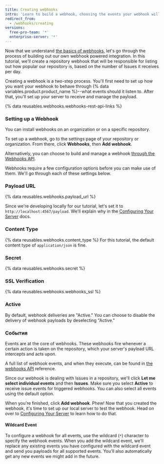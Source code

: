 ```yaml
---
title: Creating webhooks
intro: 'Learn to build a webhook, choosing the events your webhook will listen for on {% data variables.product.prodname_dotcom %} and how to set up a server to receive and manage the webhook payload.'
redirect_from:
  - /webhooks/creating
versions:
  free-pro-team: '*'
  enterprise-server: '*'
---
```




Now that we understand [the basics of webhooks][webhooks-overview], let's go through the process of building out our own webhook powered integration. In this tutorial, we'll create a repository webhook that will be responsible for listing out how popular our repository is, based on the number of Issues it receives per day.

Creating a webhook is a two-step process. You'll first need to set up how you want your webhook to behave through {% data variables.product.product_name %}--what events should it listen to. After that, you'll set up your server to receive and manage the payload.


{% data reusables.webhooks.webhooks-rest-api-links %}

### Setting up a Webhook

You can install webhooks on an organization or on a specific repository.

To set up a webhook, go to the settings page of your repository or organization. From there, click **Webhooks**, then **Add webhook**.

Alternatively, you can choose to build and manage a webhook [through the Webhooks API][webhook-api].

Webhooks require a few configuration options before you can make use of them. We'll go through each of these settings below.

### Payload URL

{% data reusables.webhooks.payload_url %}

Since we're developing locally for our tutorial, let's set it to `http://localhost:4567/payload`. We'll explain why in the [Configuring Your Server](/webhooks/configuring/) docs.

### Content Type

{% data reusables.webhooks.content_type %} For this tutorial, the default content type of `application/json` is fine.

### Secret

{% data reusables.webhooks.secret %}

### SSL Verification

{% data reusables.webhooks.webhooks_ssl %}

### Active

By default, webhook deliveries are "Active." You can choose to disable the delivery of webhook payloads by deselecting "Active."

### События

Events are at the core of webhooks. These webhooks fire whenever a certain action is taken on the repository, which your server's payload URL intercepts and acts upon.

A full list of webhook events, and when they execute, can be found in [the webhooks API][hooks-api] reference.

Since our webhook is dealing with Issues in a repository, we'll click **Let me select individual events** and then **Issues**. Make sure you select **Active** to receive issue events for triggered webhooks. You can also select all events using the default option.

When you're finished, click **Add webhook**. Phew! Now that you created the webhook, it's time to set up our local server to test the webhook. Head on over to [Configuring Your Server](/webhooks/configuring/) to learn how to do that.

#### Wildcard Event

To configure a webhook for all events, use the wildcard (`*`) character to specify the webhook events. When you add the wildcard event, we'll replace any existing events you have configured with the wildcard event and send you payloads for all supported events. You'll also automatically get any new events we might add in the future.

[webhooks-overview]: /webhooks/
[webhook-api]: /v3/repos/hooks/
[hooks-api]: /webhooks/#events
